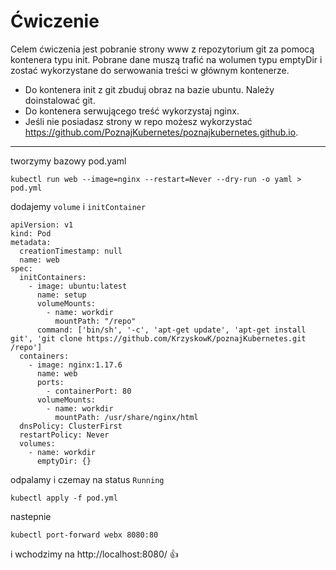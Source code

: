 # Ćwiczenie

Celem ćwiczenia jest pobranie strony www z repozytorium git za pomocą kontenera typu init. Pobrane dane muszą trafić na wolumen typu emptyDir i zostać wykorzystane do serwowania treści w głównym kontenerze.

- Do kontenera init z git zbuduj obraz na bazie ubuntu. Należy doinstalować git.
- Do kontenera serwującego treść wykorzystaj nginx.
- Jeśli nie posiadasz strony w repo możesz wykorzystać https://github.com/PoznajKubernetes/poznajkubernetes.github.io.

---

tworzymy bazowy pod.yaml

```
kubectl run web --image=nginx --restart=Never --dry-run -o yaml > pod.yml
```

dodajemy `volume` i `initContainer`

```
apiVersion: v1
kind: Pod
metadata:
  creationTimestamp: null
  name: web
spec:
  initContainers:
    - image: ubuntu:latest
      name: setup
      volumeMounts:
        - name: workdir
          mountPath: "/repo"
      command: ['bin/sh', '-c', 'apt-get update', 'apt-get install git', 'git clone https://github.com/KrzyskowK/poznajKubernetes.git /repo']
  containers:
    - image: nginx:1.17.6
      name: web
      ports:
        - containerPort: 80
      volumeMounts:
        - name: workdir
          mountPath: /usr/share/nginx/html
  dnsPolicy: ClusterFirst
  restartPolicy: Never
  volumes:
    - name: workdir
      emptyDir: {}
```

odpalamy i czemay na status `Running`

```
kubectl apply -f pod.yml 
```

nastepnie

```
kubectl port-forward webx 8080:80
```

i wchodzimy na http://localhost:8080/  :+1: 
